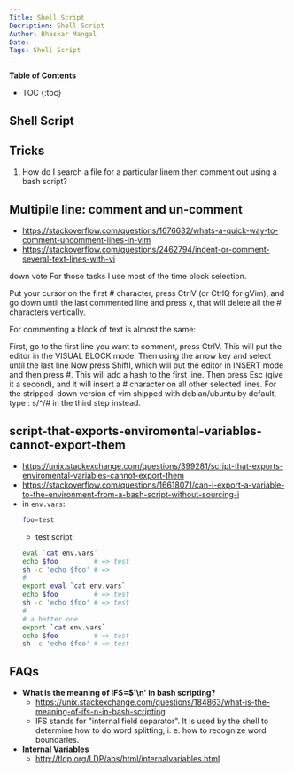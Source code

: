 ```yaml
---
Title: Shell Script
Decription: Shell Script
Author: Bhaskar Mangal
Date: 
Tags: Shell Script
---
```


**Table of Contents**
* TOC
{:toc}


## Shell Script

## Tricks

1. How do I search a file for a particular linem then comment out using a bash script?

## Multipile line: comment and un-comment
- https://stackoverflow.com/questions/1676632/whats-a-quick-way-to-comment-uncomment-lines-in-vim
- https://stackoverflow.com/questions/2462794/indent-or-comment-several-text-lines-with-vi

down vote
For those tasks I use most of the time block selection.

Put your cursor on the first # character, press CtrlV (or CtrlQ for gVim), and go down until the last commented line and press x, that will delete all the # characters vertically.

For commenting a block of text is almost the same:

First, go to the first line you want to comment, press CtrlV. This will put the editor in the VISUAL BLOCK mode.
Then using the arrow key and select until the last line
Now press ShiftI, which will put the editor in INSERT mode and then press #. This will add a hash to the first line.
Then press Esc (give it a second), and it will insert a # character on all other selected lines.
For the stripped-down version of vim shipped with debian/ubuntu by default, type : s/^/# in the third step instead.


## script-that-exports-enviromental-variables-cannot-export-them
* https://unix.stackexchange.com/questions/399281/script-that-exports-enviromental-variables-cannot-export-them
* https://stackoverflow.com/questions/16618071/can-i-export-a-variable-to-the-environment-from-a-bash-script-without-sourcing-i
* in `env.vars`:
  ```bash
  foo=test
  ```
  * test script:
  ```bash
  eval `cat env.vars`
  echo $foo         # => test
  sh -c 'echo $foo' # => 
  #
  export eval `cat env.vars`
  echo $foo         # => test
  sh -c 'echo $foo' # => test
  #
  # a better one
  export `cat env.vars`
  echo $foo         # => test
  sh -c 'echo $foo' # => test
  ```

## FAQs
* **What is the meaning of IFS=$'\n' in bash scripting?**
  * https://unix.stackexchange.com/questions/184863/what-is-the-meaning-of-ifs-n-in-bash-scripting
  * IFS stands for "internal field separator". It is used by the shell to determine how to do word splitting, i. e. how to recognize word boundaries.
* **Internal Variables**
  * http://tldp.org/LDP/abs/html/internalvariables.html